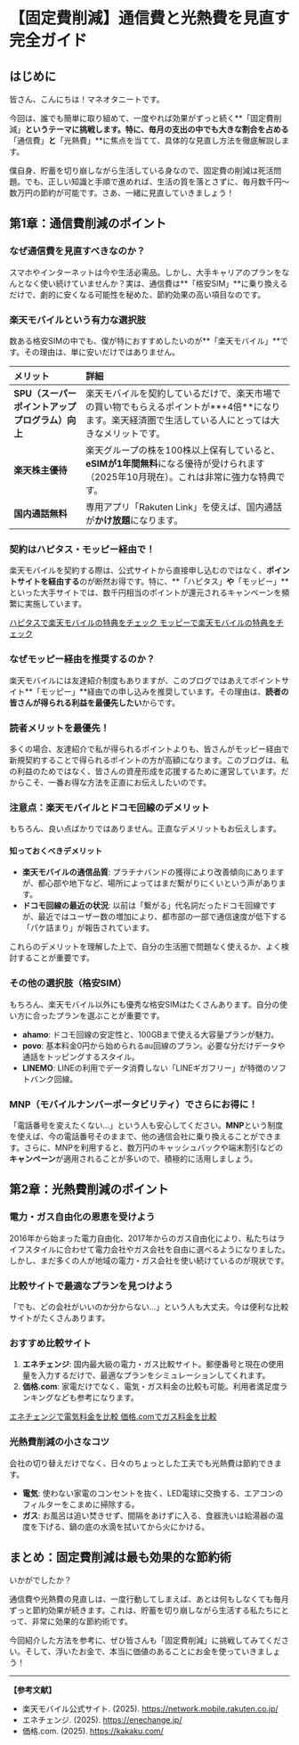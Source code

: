 # 【固定費削減】通信費と光熱費を見直す完全ガイド

## はじめに

皆さん、こんにちは！マネオタニートです。

今回は、誰でも簡単に取り組めて、一度やれば効果がずっと続く**「固定費削減」**というテーマに挑戦します。特に、毎月の支出の中でも大きな割合を占める**「通信費」**と**「光熱費」**に焦点を当てて、具体的な見直し方法を徹底解説します。

僕自身、貯蓄を切り崩しながら生活している身なので、固定費の削減は死活問題。でも、正しい知識と手順で進めれば、生活の質を落とさずに、毎月数千円〜数万円の節約が可能です。さあ、一緒に見直していきましょう！

## 第1章：通信費削減のポイント

### なぜ通信費を見直すべきなのか？

スマホやインターネットは今や生活必需品。しかし、大手キャリアのプランをなんとなく使い続けていませんか？実は、通信費は**「格安SIM」**に乗り換えるだけで、劇的に安くなる可能性を秘めた、節約効果の高い項目なのです。

### 楽天モバイルという有力な選択肢

数ある格安SIMの中でも、僕が特におすすめしたいのが**「楽天モバイル」**です。その理由は、単に安いだけではありません。

| メリット | 詳細 |
| :--- | :--- |
| **SPU（スーパーポイントアッププログラム）向上** | 楽天モバイルを契約しているだけで、楽天市場での買い物でもらえるポイントが**+4倍**になります。楽天経済圏で生活している人にとっては大きなメリットです。 |
| **楽天株主優待** | 楽天グループの株を100株以上保有していると、**eSIMが1年間無料**になる優待が受けられます（2025年10月現在）。これは非常に強力な特典です。 |
| **国内通話無料** | 専用アプリ「Rakuten Link」を使えば、国内通話が**かけ放題**になります。 |

### 契約はハピタス・モッピー経由で！

楽天モバイルを契約する際は、公式サイトから直接申し込むのではなく、**ポイントサイトを経由する**のが断然お得です。特に、**「ハピタス」**や**「モッピー」**といった大手サイトでは、数千円相当のポイントが還元されるキャンペーンを頻繁に実施しています。

<div class="cta-button">
    <a href="https://hapitas.jp/register?i=25399193&route=pcText" class="btn btn-primary btn-large" target="_blank" rel="noopener noreferrer">
        <i class="fas fa-external-link-alt"></i>
        ハピタスで楽天モバイルの特典をチェック
    </a>
    <a href="https://pc.moppy.jp/entry/invite.php?invite=f5CWA1bf" class="btn btn-primary btn-large" target="_blank" rel="noopener noreferrer">
        <i class="fas fa-external-link-alt"></i>
        モッピーで楽天モバイルの特典をチェック
    </a>
</div>

### なぜモッピー経由を推奨するのか？

楽天モバイルには友達紹介制度もありますが、このブログではあえてポイントサイト**「モッピー」**経由での申し込みを推奨しています。その理由は、**読者の皆さんが得られる利益を最優先したい**からです。

<div class="info-box">
    <h3>読者メリットを最優先！</h3>
    <p>多くの場合、友達紹介で私が得られるポイントよりも、皆さんがモッピー経由で新規契約することで得られるポイントの方が高額になります。このブログは、私の利益のためではなく、皆さんの資産形成を応援するために運営しています。だからこそ、一番お得な方法を正直にお伝えしたいのです。</p>
</div>

### 注意点：楽天モバイルとドコモ回線のデメリット

もちろん、良い点ばかりではありません。正直なデメリットもお伝えします。

<div class="highlight-box">
    <h4>知っておくべきデメリット</h4>
    <ul>
        <li><strong>楽天モバイルの通信品質</strong>: プラチナバンドの獲得により改善傾向にありますが、都心部や地下など、場所によってはまだ繋がりにくいという声があります。</li>
        <li><strong>ドコモ回線の最近の状況</strong>: 以前は「繋がる」代名詞だったドコモ回線ですが、最近ではユーザー数の増加により、都市部の一部で通信速度が低下する「パケ詰まり」が報告されています。</li>
    </ul>
    <p>これらのデメリットを理解した上で、自分の生活圏で問題なく使えるか、よく検討することが重要です。</p>
</div>

### その他の選択肢（格安SIM）

もちろん、楽天モバイル以外にも優秀な格安SIMはたくさんあります。自分の使い方に合ったプランを選ぶことが重要です。

- **ahamo**: ドコモ回線の安定性と、100GBまで使える大容量プランが魅力。
- **povo**: 基本料金0円から始められるau回線のプラン。必要な分だけデータや通話をトッピングするスタイル。
- **LINEMO**: LINEの利用でデータ消費しない「LINEギガフリー」が特徴のソフトバンク回線。

### MNP（モバイルナンバーポータビリティ）でさらにお得に！

「電話番号を変えたくない…」という人も安心してください。**MNP**という制度を使えば、今の電話番号そのままで、他の通信会社に乗り換えることができます。さらに、MNPを利用すると、数万円のキャッシュバックや端末割引などの**キャンペーン**が適用されることが多いので、積極的に活用しましょう。

## 第2章：光熱費削減のポイント

### 電力・ガス自由化の恩恵を受けよう

2016年から始まった電力自由化、2017年からのガス自由化により、私たちはライフスタイルに合わせて電力会社やガス会社を自由に選べるようになりました。しかし、まだ多くの人が地域の電力・ガス会社を使い続けているのが現状です。

### 比較サイトで最適なプランを見つけよう

「でも、どの会社がいいのか分からない…」という人も大丈夫。今は便利な比較サイトがたくさんあります。

<div class="info-box">
    <h3>おすすめ比較サイト</h3>
    <ol>
        <li><strong>エネチェンジ</strong>: 国内最大級の電力・ガス比較サイト。郵便番号と現在の使用量を入力するだけで、最適なプランをシミュレーションしてくれます。</li>
        <li><strong>価格.com</strong>: 家電だけでなく、電気・ガス料金の比較も可能。利用者満足度ランキングなども参考になります。</li>
    </ol>
</div>

<div class="cta-button">
    <a href="https://enechange.jp/" class="btn btn-secondary btn-large" target="_blank" rel="noopener noreferrer">
        <i class="fas fa-bolt"></i>
        エネチェンジで電気料金を比較
    </a>
    <a href="https://kakaku.com/energy/" class="btn btn-secondary btn-large" target="_blank" rel="noopener noreferrer">
        <i class="fas fa-fire"></i>
        価格.comでガス料金を比較
    </a>
</div>

### 光熱費削減の小さなコツ

会社の切り替えだけでなく、日々のちょっとした工夫でも光熱費は節約できます。

- **電気**: 使わない家電のコンセントを抜く、LED電球に交換する、エアコンのフィルターをこまめに掃除する。
- **ガス**: お風呂は追い焚きせず、間隔をあけずに入る、食器洗いは給湯器の温度を下げる、鍋の底の水滴を拭いてから火にかける。

## まとめ：固定費削減は最も効果的な節約術

いかがでしたか？

通信費や光熱費の見直しは、一度行動してしまえば、あとは何もしなくても毎月ずっと節約効果が続きます。これは、貯蓄を切り崩しながら生活する私たちにとって、非常に効果的な節約術です。

今回紹介した方法を参考に、ぜひ皆さんも「固定費削減」に挑戦してみてください。そして、浮いたお金で、本当に価値のあることにお金を使っていきましょう！

---

**【参考文献】**
- 楽天モバイル公式サイト. (2025). https://network.mobile.rakuten.co.jp/
- エネチェンジ. (2025). https://enechange.jp/
- 価格.com. (2025). https://kakaku.com/

